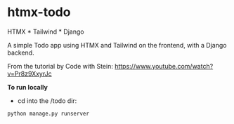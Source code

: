 # htmx-todo
HTMX * Tailwind * Django

A simple Todo app using HTMX and Tailwind on the frontend, with a Django backend.

From the tutorial by Code with Stein:
https://www.youtube.com/watch?v=Pr8z9XxyrJc

**To run locally**
- cd into the /todo dir:
```
python manage.py runserver
```